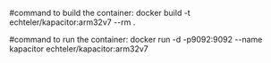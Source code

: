 #command to build the container: 
docker build -t echteler/kapacitor:arm32v7 --rm .

#command to run the container: 
docker run -d -p9092:9092 --name kapacitor echteler/kapacitor:arm32v7

